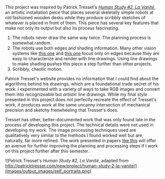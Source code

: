 This project was inspired by Patrick Tresset's [*Human Study #2, La Vanité*](http://patricktresset.com/new/project/human-study-2-la-vanite/), an artistic installation piece that places several skeletally simple robots at old fashioned wooden desks while they produce scribbly sketches of whatever is placed in front of them. This piece has several key features that make not only its output but also its process fascinating. 
1. The robots never draw the same way twice. The planning process is somewhat random. 
2. The robots use both edges and shading information. Many other vision systems like [this one](https://www.ri.cmu.edu/wp-content/uploads/2019/01/Li-Mengtian-WACV-2019-Photo-Sketching.pdf) and [this one](http://www.cs.umanitoba.ca/~durocher/research/pubs/lbadAIM2012.pdf) focus only on edges because they are easy to characterize and render with line drawings. Using line drawings to make shading pushes this piece a step further than other projects. 
3. Scribbly, chaotic motion. 

Patrick Tresset's website provides no information that I could find about the algorithms behind his drawings, which are a foundational trade secret of his work. I experimented with a variety of ways to take RGB images and convert them into recognizeable but *artistic* line drawings. While my final style presented in this project does not perfectly recreate the effect of Tresset's work, it produces work at the same uncanny intersection of mechanical precision and sketchy freewheeling that Tresset's does. 

Tresset has other, better-documented work that was only found late in the process of developing this project. The technical details were not used in developing my work. The image processing techniques used are qualitatively very similar to the methods I found worked well but are, naturally, far more refined. The work presented in papers [like this](https://www.sciencedirect.com/science/article/pii/S0097849313000149) will offer an avenue for further improving the planning and processing steps if I work on this project further after this semester. 

![Patrick Tresset's *Human Study #2, La Vanité*, adapted from http://patricktresset.com/new/project/human-study-2-la-vanite/](images/output_images/self_portraits.png)
